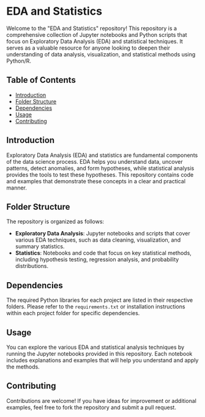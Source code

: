 
# EDA and Statistics

Welcome to the "EDA and Statistics" repository! This repository is a comprehensive collection of Jupyter notebooks and Python scripts that focus on Exploratory Data Analysis (EDA) and statistical techniques. It serves as a valuable resource for anyone looking to deepen their understanding of data analysis, visualization, and statistical methods using Python/R.

## Table of Contents

- [Introduction](#introduction)
- [Folder Structure](#folder-structure)
- [Dependencies](#dependencies)
- [Usage](#usage)
- [Contributing](#contributing)

## Introduction

Exploratory Data Analysis (EDA) and statistics are fundamental components of the data science process. EDA helps you understand data, uncover patterns, detect anomalies, and form hypotheses, while statistical analysis provides the tools to test these hypotheses. This repository contains code and examples that demonstrate these concepts in a clear and practical manner.

## Folder Structure

The repository is organized as follows:

- **Exploratory Data Analysis**: Jupyter notebooks and scripts that cover various EDA techniques, such as data cleaning, visualization, and summary statistics.
- **Statistics**: Notebooks and code that focus on key statistical methods, including hypothesis testing, regression analysis, and probability distributions.

## Dependencies

The required Python libraries for each project are listed in their respective folders. Please refer to the `requirements.txt` or installation instructions within each project folder for specific dependencies.

## Usage

You can explore the various EDA and statistical analysis techniques by running the Jupyter notebooks provided in this repository. Each notebook includes explanations and examples that will help you understand and apply the methods.

## Contributing

Contributions are welcome! If you have ideas for improvement or additional examples, feel free to fork the repository and submit a pull request.
